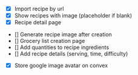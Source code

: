 - [X] Import recipe by url
- [X] Show recipes with image (placeholder if blank)
- [X] Recipe detail page
- [] Generate recipe image after creation
- [] Grocery list creation page
- [] Add quantities to recipe ingredients
- [] Add recipe details (serving, time, difficulty)
- [X] Store google image avatar on convex
